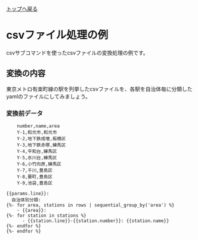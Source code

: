 [トップへ戻る](../README.md)
# csvファイル処理の例
csvサブコマンドを使ったcsvファイルの変換処理の例です。

## 変換の内容
東京メトロ有楽町線の駅を列挙したcsvファイルを、各駅を自治体毎に分類したyamlのファイルにしてみましょう。
### 変換前データ

``` 
    number,name,area
    Y-1,和光市,和光市
    Y-2,地下鉄成増,板橋区
    Y-3,地下鉄赤塚,練馬区
    Y-4,平和台,練馬区
    Y-5,氷川台,練馬区
    Y-6,小竹向原,練馬区
    Y-7,千川,豊島区
    Y-8,要町,豊島区
    Y-9,池袋,豊島区
```

``` jinja2
{{params.line}}:
  自治体別分類:
{%- for area, stations in rows | sequential_group_by('area') %}
    - {{area}}: 
{%- for station in stations %}
      - {{station.line}}-{{station.number}}: {{station.name}}
{%- endfor %}
{%- endfor %}
```
